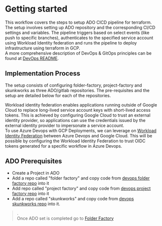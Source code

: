 # Getting started

This workflow covers the steps to setup ADO CICD pipeline for terraform. The setup involves setting up ADO repository and the corresponding CI/CD settings and variables. The pipeline triggers based on select events (like push to specific branches), authenticates to the specified service account using Workload Identity federation and runs the pipeline to deploy infrastructure using terraform in GCP.\
A more comprehensive description of DevOps & GitOps principles can be found at [DevOps README](https://github.com/google/devops-governance/blob/GDC-phase-kickstarter-1/README.md).

## Implementation Process

The setup consists of configuring folder-factory, project-factory and skunkworks as three ADO/gitlab repositories. The pre-requisites and the setup are detailed below for each of the repositories.

Workload identity federation enables applications running outside of Google Cloud to replace long-lived service account keys with short-lived access tokens. This is achieved by configuring Google Cloud to trust an external identity provider, so applications can use the credentials issued by the external identity provider to impersonate a service account.\
To use Azure Devops with GCP Deployments, we can leverage on [Workload Identity Federation](https://cloud.google.com/iam/docs/workload-identity-federation) between Azure Devops and Google Cloud. This will be possible by configuring the Workload Identity Federation to trust OIDC tokens generated for a specific workflow in Azure Devops.

## ADO Prerequisites

-   Create a Project in ADO
-   Add a repo called "folder factory" and copy code from [devops folder factory repo](../../../examples/guardrails/azuredevops/folder-factory) into it
-   Add repo called "project factory" and copy code from [devops project factory repo](../../../examples/guardrails/azuredevops/project-factory) into it
-   Add a repo called "skunkworks" and copy code from [devops skunkworks repo](../../../examples/guardrails/azuredevops/skunkworks) into it.

> .\
Once ADO set is completed go to [Folder Factory](../../../examples/guardrails/azuredevops/folder-factory)
